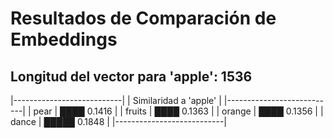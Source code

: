 # Resultados de Comparación de Embeddings

## Longitud del vector para 'apple': 1536

|---------------------------|
|   Similaridad a 'apple'  |
|---------------------------|
| pear    | ████                           0.1416 |
| fruits  | ████                           0.1363 |
| orange  | ████                           0.1356 |
| dance   | █████                          0.1848 |
|---------------------------|

